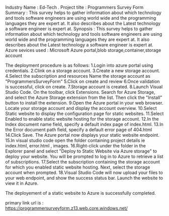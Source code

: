 Industry Name : Ed-Tech . 
Project tilte : Programmers Survey Form
Summary : This survey helps to gather information about which technology and tools software engineers are using world wide and the programming languages they are expert at. It also describes about the Latest technology a software engineer is expert at. 
Synopsis : This survey helps to gather information about which technology and tools software engineers are using world wide and the programming languages they are expert at. It also describes about the Latest technology a software engineer is expert at.
Azure sevices used : Microsoft Azure portal,blob storage,container,storage account

The deployment procedure is as follows:
1.Login into azure portal using credentials.
2.Clink on a storage account. 
3.Create a new storage account.
4.Select the subscription and resources Name the storage account as "ProgrammersSurveyForm" 
5.Click on create and review
6.Once validation is successful, click on create.
7.Storage account is created.
8.Launch Visual Studio Code. On the toolbar, click Extensions. Search for Azure Storage, and select the Azure Storage extension from the list. Then click the "Install" button to install the extension.
9.Open the Azure portal in your web browser. Locate your storage account and display the account overview.
10.Select Static website to display the configuration page for static websites. 
11.Select Enabled to enable static website hosting for the storage account. 
12.In the Index document name field, specify a default index page of index.html. 
13.In the Error document path field, specify a default error page of 404.html 
14.Click Save. The Azure portal now displays your static website endpoint. 
15.In visual studio code open the folder containing project details ie index.html, error.html , images.
16.Right-click under the folder in the Explorer panel and select "Deploy to Static Website via Azure storage" to deploy your website. You will be prompted to log in to Azure to retrieve a list of subscriptions.
17.Select the subscription containing the storage account for which you enabled static website hosting. Next, select the storage account when prompted. 18.Visual Studio Code will now upload your files to your web endpoint, and show the success status bar. Launch the website to view it in Azure.

The deployement of a static website to Azure is successfully completed.

primary link url is :
https://programmersurveyform.z13.web.core.windows.net/
